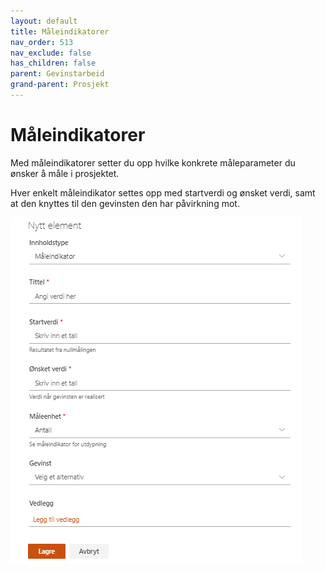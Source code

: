 ```yaml
---
layout: default
title: Måleindikatorer
nav_order: 513
nav_exclude: false
has_children: false
parent: Gevinstarbeid
grand-parent: Prosjekt
---
```


# Måleindikatorer

Med måleindikatorer setter du opp hvilke konkrete måleparameter du ønsker å måle i prosjektet.

Hver enkelt måleindikator settes opp med startverdi og ønsket verdi, samt at den knyttes til den gevinsten den har påvirkning mot.

![](./media/image83.png)
